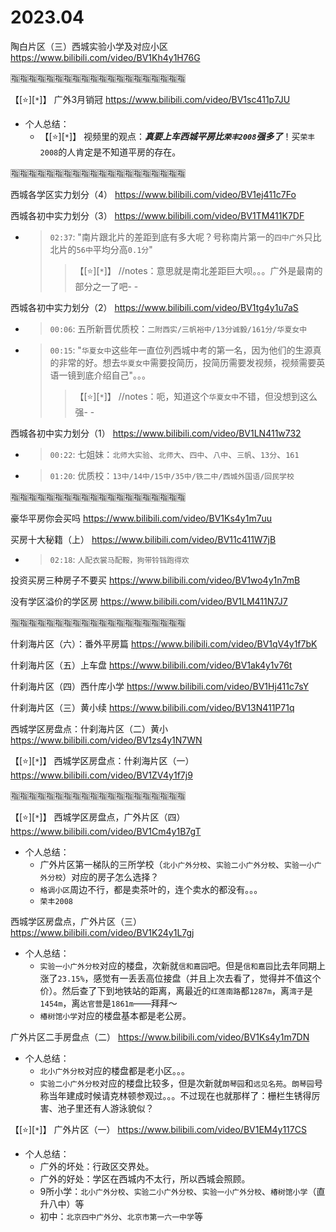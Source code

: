 
# 2023.04

陶白片区（三）西城实验小学及对应小区 https://www.bilibili.com/video/BV1Kh4y1H76G

:u6307::u6307::u6307::u6307::u6307::u6307::u6307::u6307::u6307::u6307::u6307::u6307::u6307::u6307::u6307::u6307::u6307::u6307::u6307::u6307:

【[:star:][`*`]】 广外3月销冠 https://www.bilibili.com/video/BV1sc411p7JU
- 个人总结：
  * 【[:star:][`*`]】 视频里的观点：***真要上车西城平房比`荣丰2008`强多了***！买`荣丰2008`的人肯定是不知道平房的存在。

:u6307::u6307::u6307::u6307::u6307::u6307::u6307::u6307::u6307::u6307::u6307::u6307::u6307::u6307::u6307::u6307::u6307::u6307::u6307::u6307:

西城各学区实力划分（4） https://www.bilibili.com/video/BV1ej411c7Fo

西城各初中实力划分（3） https://www.bilibili.com/video/BV1TM411K7DF
- > `02:37`: "南片跟北片的差距到底有多大呢？号称南片第一的`四中广外`只比北片的`56中`平均分高`0.1分`"
  >> 【[:star:][`*`]】 //notes：意思就是南北差距巨大呗。。。广外是最南的部分之一了吧- -

西城各初中实力划分（2） https://www.bilibili.com/video/BV1tg4y1u7aS
- > `00:06`: 五所新晋优质校：`二附西实/三帆裕中/13分诚毅/161分/华夏女中`
- > `00:15`: "`华夏女中`这些年一直位列西城中考的第一名，因为他们的生源真的非常的好。想去`华夏女中`需要投简历，投简历需要发视频，视频需要英语一镜到底介绍自己"。。。
  >> 【[:star:][`*`]】 //notes：呃，知道这个`华夏女中`不错，但没想到这么强- -

西城各初中实力划分（1） https://www.bilibili.com/video/BV1LN411w732
- > `00:22`: 七姐妹：`北师大实验`、`北师大`、`四中`、`八中`、`三帆`、`13分`、`161`
- > `01:20`: 优质校：`13中/14中/15中/35中/铁二中/西城外国语/回民学校`

:u6307::u6307::u6307::u6307::u6307::u6307::u6307::u6307::u6307::u6307::u6307::u6307::u6307::u6307::u6307::u6307::u6307::u6307::u6307::u6307:

豪华平房你会买吗 https://www.bilibili.com/video/BV1Ks4y1m7uu

买房十大秘籍（上） https://www.bilibili.com/video/BV11c411W7jB
- > `02:18`: `人配衣裳马配鞍，狗带铃铛跑得欢`

投资买房三种房子不要买 https://www.bilibili.com/video/BV1wo4y1n7mB

没有学区溢价的学区房 https://www.bilibili.com/video/BV1LM411N7J7

:u6307::u6307::u6307::u6307::u6307::u6307::u6307::u6307::u6307::u6307::u6307::u6307::u6307::u6307::u6307::u6307::u6307::u6307::u6307::u6307:

什刹海片区（六）：番外平房篇 https://www.bilibili.com/video/BV1qV4y1f7bK

什刹海片区（五）上车盘 https://www.bilibili.com/video/BV1ak4y1v76t

什刹海片区（四）西什库小学 https://www.bilibili.com/video/BV1Hj411c7sY

什刹海片区（三）黄小续 https://www.bilibili.com/video/BV13N411P71q

西城学区房盘点：什刹海片区（二）黄小 https://www.bilibili.com/video/BV1zs4y1N7WN

【[:star:][`*`]】 西城学区房盘点：什刹海片区（一） https://www.bilibili.com/video/BV1ZV4y1f7j9

:u6307::u6307::u6307::u6307::u6307::u6307::u6307::u6307::u6307::u6307::u6307::u6307::u6307::u6307::u6307::u6307::u6307::u6307::u6307::u6307:

【[:star:][`*`]】 西城学区房盘点，广外片区（四） https://www.bilibili.com/video/BV1Cm4y1B7gT
- 个人总结：
  * 广外片区第一梯队的三所学校（`北小广外分校`、`实验二小广外分校`、`实验一小广外分校`）对应的房子怎么选择？
  * `格调小区`周边不行，都是卖茶叶的，连个卖水的都没有。。。
  * `荣丰2008`

西城学区房盘点，广外片区（三） https://www.bilibili.com/video/BV1K24y1L7gj
- 个人总结：
  * `实验一小广外分校`对应的楼盘，次新就`信和嘉园`吧。但是`信和嘉园`比去年同期上涨了`23.15%`，感觉有一丢丢高位接盘（并且上次去看了，觉得并不值这个价）。然后查了下到地铁站的距离，离最近的`红莲南路`都`1287m`，离`湾子`是`1454m`，离`达官营`是`1861m`——拜拜～
  * `椿树馆小学`对应的楼盘基本都是老公房。

广外片区二手房盘点（二） https://www.bilibili.com/video/BV1Ks4y1m7DN
- 个人总结：
  * `北小广外分校`对应的楼盘都是老小区。。。
  * `实验二小广外分校`对应的楼盘比较多，但是次新就`朗琴园`和`远见名苑`。`朗琴园`号称当年建成时候请克林顿参观过。。。不过现在也就那样了：栅栏生锈得厉害、池子里还有人游泳貌似？

【[:star:][`*`]】 广外片区（一） https://www.bilibili.com/video/BV1EM4y117CS
- 个人总结：
  * 广外的坏处：行政区交界处。
  * 广外的好处：学区在西城内不太行，所以西城会照顾。
  * 9所小学：`北小广外分校`、`实验二小广外分校`、`实验一小广外分校`、`椿树馆小学`（直升八中）等
  * 初中：`北京四中广外分`、`北京市第一六一中学`等
